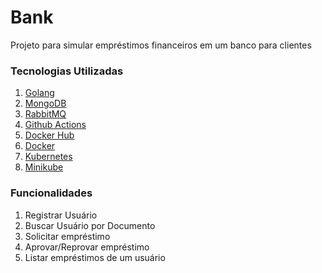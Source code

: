 # Bank 
Projeto para simular empréstimos financeiros em um banco para clientes

### Tecnologias Utilizadas
1. [Golang](https://golang.org/)
2. [MongoDB](https://www.mongodb.com/)
3. [RabbitMQ](https://www.rabbitmq.com/getstarted.html)
4. [Github Actions](https://docs.github.com/pt/actions)
5. [Docker Hub](https://hub.docker.com/)
6. [Docker](https://www.docker.com/)
7. [Kubernetes](https://kubernetes.io/pt-br/)
8. [Minikube](https://minikube.sigs.k8s.io/docs/start/)

### Funcionalidades
1. Registrar Usuário
2. Buscar Usuário por Documento
3. Solicitar empréstimo 
4. Aprovar/Reprovar empréstimo
5. Listar empréstimos de um usuário